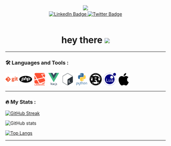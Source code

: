 <div id="header" align="center">
  <a href="https://blog.mariusvanzundert.nl">
    <img src="https://media3.giphy.com/media/v1.Y2lkPTc5MGI3NjExOGE5NzI0NDcwZWMwZjdhNjVlNWJjMTBmYWMyOWE4YzUyMmM4NmY3ZCZlcD12MV9pbnRlcm5hbF9naWZzX2dpZklkJmN0PXM/0lfqHNZwWM1hOvJ9CX/giphy.gif"
  </a>
  <div id="badges">
    <a href="https://www.linkedin.com/in/marius-van-zundert-34620513">
      <img src="https://img.shields.io/badge/LinkedIn-blue?style=for-the-badge&logo=linkedin&logoColor=white" alt="LinkedIn Badge"/>
    </a>
    <a href="https://twitter.com/Marske1984">
      <img src="https://img.shields.io/badge/Twitter-blue?style=for-the-badge&logo=twitter&logoColor=white" alt="Twitter Badge"/>
    </a>
  </div>
  <img src="https://komarev.com/ghpvc/?username=Mvzundert&style=flat-square&color=blue" alt=""/>
  <h1>
    hey there
    <img src="https://media.giphy.com/media/hvRJCLFzcasrR4ia7z/giphy.gif" width="30px"/>
  </h1>
</div>

---

### :hammer_and_wrench: Languages and Tools :
<div>
  <img src="https://github.com/devicons/devicon/blob/master/icons/git/git-plain-wordmark.svg" title="Git" **alt="Git" width="40" height="40"/>
  <img src="https://github.com/devicons/devicon/blob/master/icons/php/php-plain.svg" title="PHP" **alt="PHP" width="40" height="40"/>
  <img src="https://github.com/devicons/devicon/blob/master/icons/laravel/laravel-plain-wordmark.svg" title="Laravel" **alt="Laravel" width="40" height="40"/>
  <img src="https://github.com/devicons/devicon/blob/master/icons/vuejs/vuejs-original-wordmark.svg" title="Vuejs" **alt="Vuejs" width="40" height="40"/>
  <img src="https://github.com/devicons/devicon/blob/master/icons/bash/bash-plain.svg" title="Bash" **alt="Bash" width="40" height="40"/>
  <img src="https://github.com/devicons/devicon/blob/master/icons/python/python-original-wordmark.svg" title="Python" **alt="Python" width="40" height="40"/>
  <img src="https://github.com/devicons/devicon/blob/master/icons/rust/rust-plain.svg" title="Rust" **alt="Rust" width="40" height="40"/>
  <img src="https://github.com/devicons/devicon/blob/master/icons/lua/lua-plain-wordmark.svg" title="Lua" **alt="Lua" width="40" height="40"/>
  <img src="https://github.com/devicons/devicon/blob/master/icons/apple/apple-original.svg" title="Apple" **alt="Lua" width="40" height="40"/>
</div>

---

### :fire: My Stats :
[![GitHub Streak](http://github-readme-streak-stats.herokuapp.com?user=Mvzundert&theme=dark&background=000000)](https://git.io/streak-stats)

![GitHub stats](https://github-readme-stats.vercel.app/api?username=Mvzundert&show_icons=true&theme=vision-friendly-dark&count_private=true&layout=compact)

[![Top Langs](https://github-readme-stats.vercel.app/api/top-langs/?username=Mvzundert&layout=compact&theme=vision-friendly-dark)](https://github.com/anuraghazra/github-readme-stats)

---
